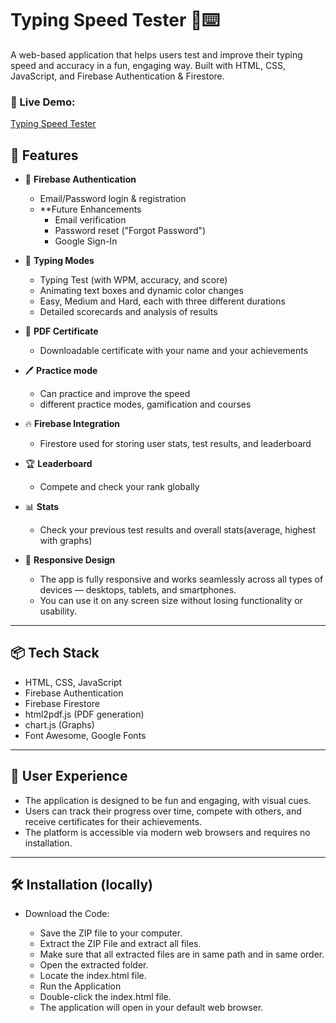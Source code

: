 # Typing Speed Tester 🧠⌨️

A web-based application that helps users test and improve their typing speed and accuracy in a fun, engaging way. Built with HTML, CSS, JavaScript, and Firebase Authentication & Firestore.

### 🔗 Live Demo:
[Typing Speed Tester](https://fast-fingers-29593.web.app/) 


## 🚀 Features

- 🔐 **Firebase Authentication**
  - Email/Password login & registration
  - **Future Enhancements
      - Email verification
      - Password reset ("Forgot Password")
      - Google Sign-In

- 🧪 **Typing Modes**
  - Typing Test (with WPM, accuracy, and score)
  - Animating text boxes and dynamic color changes
  - Easy, Medium and Hard, each with three different durations
  - Detailed scorecards and analysis of results

- 📄 **PDF Certificate**
  - Downloadable certificate with your name and your achievements
    
-  🖊️ **Practice mode**
   - Can practice and improve the speed
   - different practice modes, gamification and courses
    
- 🔥 **Firebase Integration**
   - Firestore used for storing user stats, test results, and leaderboard
    
- 🏆 **Leaderboard**
   - Compete and check your rank globally

- 📊 **Stats**
    - Check your previous test results and overall stats(average, highest with graphs)
      
- 📱 **Responsive Design**
    - The app is fully responsive and works seamlessly across all types of devices — desktops, tablets, and smartphones.
    - You can use it on any screen size without losing functionality or usability.
---

## 📦 Tech Stack

- HTML, CSS, JavaScript
- Firebase Authentication
- Firebase Firestore
- html2pdf.js (PDF generation)
- chart.js (Graphs)
- Font Awesome, Google Fonts

---
## 👤 User Experience

- The application is designed to be fun and engaging, with visual cues.
- Users can track their progress over time, compete with others, and receive certificates for their achievements.
- The platform is accessible via modern web browsers and requires no installation.

---
## 🛠 Installation (locally)

- Download the Code:

  - Save the ZIP file to your computer.
  - Extract the ZIP File and extract all files.
  - Make sure that all extracted files are in same path and in same order.
  - Open the extracted folder.
  - Locate the index.html file.
  - Run the Application
  - Double-click the index.html file.
  - The application will open in your default web browser.
